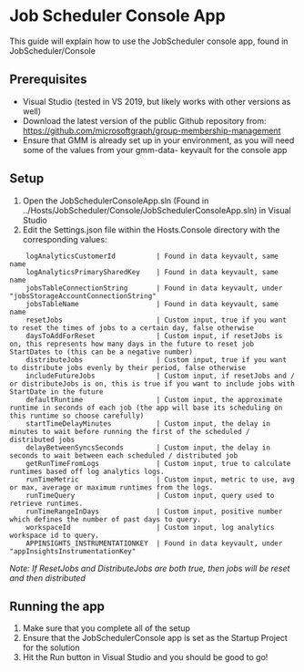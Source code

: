 # Job Scheduler Console App
This guide will explain how to use the JobScheduler console app, found in JobScheduler/Console

## Prerequisites
* Visual Studio (tested in VS 2019, but likely works with other versions as well)
* Download the latest version of the public Github repository from: https://github.com/microsoftgraph/group-membership-management
* Ensure that GMM is already set up in your environment, as you will need some of the values from your gmm-data- keyvault for the console app

## Setup
1. Open the JobSchedulerConsoleApp.sln (Found in ../Hosts/JobScheduler/Console/JobSchedulerConsoleApp.sln) in Visual Studio
2. Edit the Settings.json file within the Hosts.Console directory with the corresponding values:
```
    logAnalyticsCustomerId          | Found in data keyvault, same name
    logAnalyticsPrimarySharedKey    | Found in data keyvault, same name
    jobsTableConnectionString       | Found in data keyvault, under "jobsStorageAccountConnectionString"
    jobsTableName                   | Found in data keyvault, same name
    resetJobs                       | Custom input, true if you want to reset the times of jobs to a certain day, false otherwise
    daysToAddForReset               | Custom input, if resetJobs is on, this represents how many days in the future to reset job StartDates to (this can be a negative number)
    distributeJobs                  | Custom input, true if you want to distribute jobs evenly by their period, false otherwise
    includeFutureJobs               | Custom input, if resetJobs and / or distributeJobs is on, this is true if you want to include jobs with StartDate in the future
    defaultRuntime                  | Custom input, the approximate runtime in seconds of each job (the app will base its scheduling on this runtime so choose carefully)
    startTimeDelayMinutes           | Custom input, the delay in minutes to wait before running the first of the scheduled / distributed jobs
    delayBetweenSyncsSeconds        | Custom input, the delay in seconds to wait between each scheduled / distributed job
    getRunTimeFromLogs              | Custom input, true to calculate runtimes based off log analytics logs.
    runTimeMetric                   | Custom input, metric to use, avg or max, average or maximum runtimes from the logs.
    runTimeQuery                    | Custom input, query used to retrieve runtimes.
    runTimeRangeInDays              | Custom input, positive number which defines the number of past days to query.
    workspaceId                     | Custom input, log analytics workspace id to query.
    APPINSIGHTS_INSTRUMENTATIONKEY  | Found in data keyvault, under "appInsightsInstrumentationKey"
```
<i>Note: If ResetJobs and DistributeJobs are both true, then jobs will be reset and then distributed</i>

## Running the app
1. Make sure that you complete all of the setup
2. Ensure that the JobSchedulerConsole app is set as the Startup Project for the solution
3. Hit the Run button in Visual Studio and you should be good to go!
